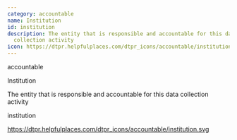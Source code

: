 ```yaml
---
category: accountable
name: Institution
id: institution
description: The entity that is responsible and accountable for this data
  collection activity
icon: https://dtpr.helpfulplaces.com/dtpr_icons/accountable/institution.svg
---
```

accountable

Institution

The entity that is responsible and accountable for this data collection activity

institution

https://dtpr.helpfulplaces.com/dtpr_icons/accountable/institution.svg
